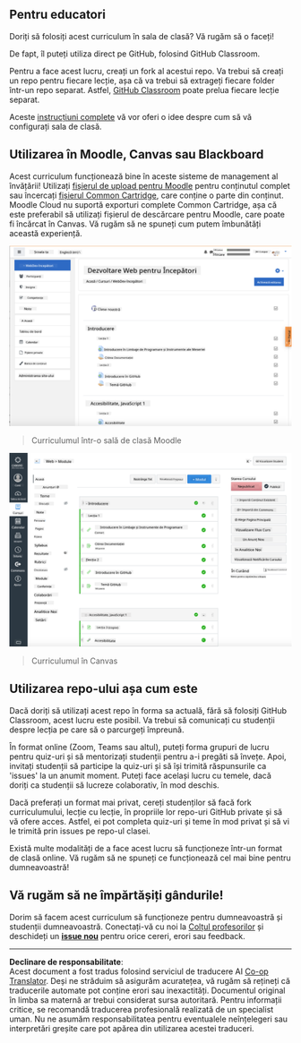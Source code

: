 <!--
CO_OP_TRANSLATOR_METADATA:
{
  "original_hash": "75cb51f7ca9ea0b097ef4a1287e9290c",
  "translation_date": "2025-08-28T07:29:50+00:00",
  "source_file": "for-teachers.md",
  "language_code": "ro"
}
-->
## Pentru educatori

Doriți să folosiți acest curriculum în sala de clasă? Vă rugăm să o faceți!

De fapt, îl puteți utiliza direct pe GitHub, folosind GitHub Classroom.

Pentru a face acest lucru, creați un fork al acestui repo. Va trebui să creați un repo pentru fiecare lecție, așa că va trebui să extrageți fiecare folder într-un repo separat. Astfel, [GitHub Classroom](https://classroom.github.com/classrooms) poate prelua fiecare lecție separat.

Aceste [instrucțiuni complete](https://github.blog/2020-03-18-set-up-your-digital-classroom-with-github-classroom/) vă vor oferi o idee despre cum să vă configurați sala de clasă.

## Utilizarea în Moodle, Canvas sau Blackboard

Acest curriculum funcționează bine în aceste sisteme de management al învățării! Utilizați [fișierul de upload pentru Moodle](../../../../../../../teaching-files/webdev-moodle.mbz) pentru conținutul complet sau încercați [fișierul Common Cartridge](../../../../../../../teaching-files/webdev-common-cartridge.imscc), care conține o parte din conținut. Moodle Cloud nu suportă exporturi complete Common Cartridge, așa că este preferabil să utilizați fișierul de descărcare pentru Moodle, care poate fi încărcat în Canvas. Vă rugăm să ne spuneți cum putem îmbunătăți această experiență.

![Moodle](../../translated_images/moodle.94eb93d714a50cb2c97435b408017dee224348b61bc86203ffd43a4f4e57b95f.ro.png)
> Curriculumul într-o sală de clasă Moodle

![Canvas](../../translated_images/canvas.fbd605ff8e5b8aff567d398528ce113db304446b90b9cad55c654de3fdfcda34.ro.png)
> Curriculumul în Canvas

## Utilizarea repo-ului așa cum este

Dacă doriți să utilizați acest repo în forma sa actuală, fără să folosiți GitHub Classroom, acest lucru este posibil. Va trebui să comunicați cu studenții despre lecția pe care să o parcurgeți împreună.

În format online (Zoom, Teams sau altul), puteți forma grupuri de lucru pentru quiz-uri și să mentorizați studenții pentru a-i pregăti să învețe. Apoi, invitați studenții să participe la quiz-uri și să își trimită răspunsurile ca 'issues' la un anumit moment. Puteți face același lucru cu temele, dacă doriți ca studenții să lucreze colaborativ, în mod deschis.

Dacă preferați un format mai privat, cereți studenților să facă fork curriculumului, lecție cu lecție, în propriile lor repo-uri GitHub private și să vă ofere acces. Astfel, ei pot completa quiz-uri și teme în mod privat și să vi le trimită prin issues pe repo-ul clasei.

Există multe modalități de a face acest lucru să funcționeze într-un format de clasă online. Vă rugăm să ne spuneți ce funcționează cel mai bine pentru dumneavoastră!

## Vă rugăm să ne împărtășiți gândurile!

Dorim să facem acest curriculum să funcționeze pentru dumneavoastră și studenții dumneavoastră. Conectați-vă cu noi la [Colțul profesorilor](https://github.com/microsoft/Web-Dev-For-Beginners/discussions/categories/teacher-corner) și deschideți un [**issue nou**](https://github.com/microsoft/Web-Dev-For-Beginners/issues/new/choose) pentru orice cereri, erori sau feedback.

---

**Declinare de responsabilitate**:  
Acest document a fost tradus folosind serviciul de traducere AI [Co-op Translator](https://github.com/Azure/co-op-translator). Deși ne străduim să asigurăm acuratețea, vă rugăm să rețineți că traducerile automate pot conține erori sau inexactități. Documentul original în limba sa maternă ar trebui considerat sursa autoritară. Pentru informații critice, se recomandă traducerea profesională realizată de un specialist uman. Nu ne asumăm responsabilitatea pentru eventualele neînțelegeri sau interpretări greșite care pot apărea din utilizarea acestei traduceri.